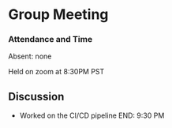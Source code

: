 # Group Meeting

### Attendance and Time
Absent: none

Held on zoom at 8:30PM PST

## Discussion
- Worked on the CI/CD pipeline
END:  9:30 PM
